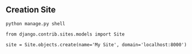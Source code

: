 
## Creation Site

```
python manage.py shell

from django.contrib.sites.models import Site

site = Site.objects.create(name='My Site', domain='localhost:8000')
```